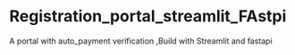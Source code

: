 # Registration_portal_streamlit_FAstpi
A portal with auto_payment verification ,Build with Streamlit and fastapi
